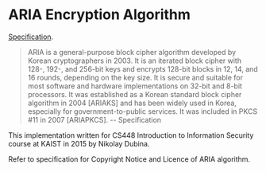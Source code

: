 # ARIA Encryption Algorithm

[Specification](https://tools.ietf.org/html/rfc5794).

> ARIA is a general-purpose block cipher algorithm developed by Korean cryptographers in 2003. It is an iterated block cipher with 128-, 192-, and 256-bit keys and encrypts 128-bit blocks in 12, 14, and 16 rounds, depending on the key size. It is secure and suitable for most software and hardware implementations on 32-bit and 8-bit processors. It was established as a Korean standard block cipher algorithm in 2004 [ARIAKS] and has been widely used in Korea, especially for government-to-public services. It was included in PKCS #11 in 2007 [ARIAPKCS]. -- Specification

This implementation written for CS448 Introduction to Information Security course at KAIST in 2015 by Nikolay Dubina.

Refer to specification for Copyright Notice and Licence of ARIA algorithm.
